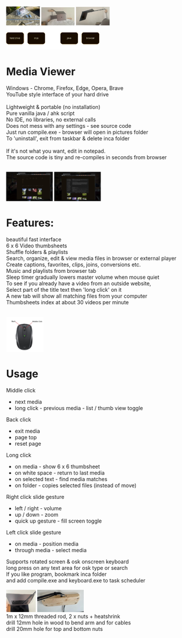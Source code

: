 <img src="screens/computer arm 5.jpg" width="18%"> <img src="screens/computer arm 2.jpg" width="18%"> <img src="screens/computer arm 1.jpg" width="18%"><br>
<img src="screens/overview2.png" width="50%"><br>


# Media Viewer<br>
Windows - Chrome, Firefox, Edge, Opera, Brave<br>
YouTube style interface of your hard drive<br><br>
Lightweight & portable (no installation)<br>
Pure vanilla java / ahk script<br>
No IDE, no libraries, no external calls<br> 
Does not mess with any settings - see source code<br>
Just run compile.exe - browser will open in pictures folder<br>
To 'uninstall', exit from taskbar & delete inca folder<br><br>
If it's not what you want, edit in notepad.<br>
The source code is tiny and re-compiles in seconds from browser<br><br>

<img src="screens/Screen 1.jpg" width="25%"> <img src="screens/Screen 2.jpg" width="25%"><br>

# Features:<br>
beautiful fast interface<br>
6 x 6 Video thumbsheets<br>
Shuffle folders & playlists<br>
Search, organize, edit & view media files in browser or external player<br>
Create captions, favorites, clips, joins, conversions etc.<br>
Music and playlists from browser tab<br>
Sleep timer gradually lowers master volume when mouse quiet<br>
To see if you already have a video from an outside website,<br>
Select part of the title text then 'long click' on it<br>
A new tab will show all matching files from your computer<br>
Thumbsheets index at about 30 videos per minute<br><br>

<img src="screens/mouse.jpg" width="20%"/>

# Usage

Middle click
- next media
- long click - previous media - list / thumb view toggle

Back click
- exit media
- page top
- reset page

Long click
- on media - show 6 x 6 thumbsheet
- on white space - return to last media
- on selected text - find media matches
- on folder - copies selected files (instead of move)

Right click slide gesture
- left / right - volume
- up / down - zoom
- quick up gesture - fill screen toggle

Left click slide gesture
- on media - position media
- through media - select media

Supports rotated screen & osk onscreen keyboard<br>
long press on any text area for osk type or search<br>
If you like program, bookmark inca folder<br>
and add compile.exe and keyboard.exe to task scheduler<br><br>
<img src="screens/computer arm 3.jpg" width="15.9%">   <img src="screens/computer arm 4.jpg" width="25%"><br>
1m x 12mm threaded rod, 2 x nuts + heatshrink<br>
drill 12mm hole in wood to bend arm and for cables<br>
drill 20mm hole for top and bottom nuts<br><br>


